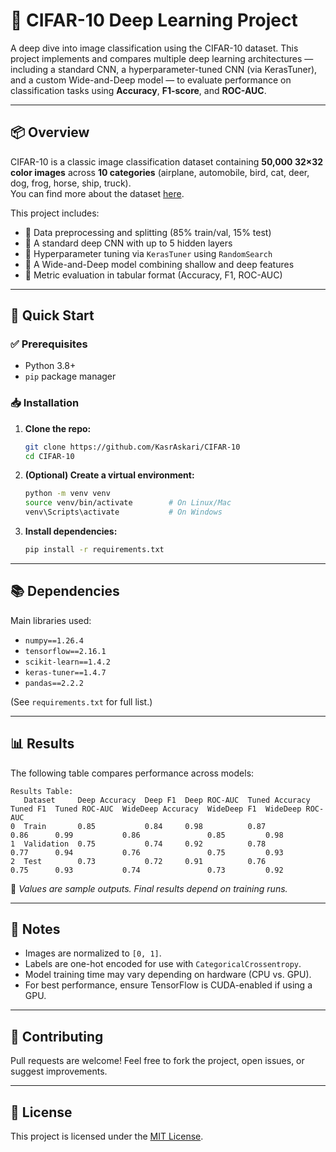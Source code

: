 # 🧠 CIFAR-10 Deep Learning Project

A deep dive into image classification using the CIFAR-10 dataset. This project implements and compares multiple deep learning architectures — including a standard CNN, a hyperparameter-tuned CNN (via KerasTuner), and a custom Wide-and-Deep model — to evaluate performance on classification tasks using **Accuracy**, **F1-score**, and **ROC-AUC**.

---

## 📦 Overview

CIFAR-10 is a classic image classification dataset containing **50,000 32×32 color images** across **10 categories** (airplane, automobile, bird, cat, deer, dog, frog, horse, ship, truck).  
You can find more about the dataset [here](https://keras.io/api/datasets/cifar10/).

This project includes:

- 🔹 Data preprocessing and splitting (85% train/val, 15% test)
- 🔹 A standard deep CNN with up to 5 hidden layers
- 🔹 Hyperparameter tuning via `KerasTuner` using `RandomSearch`
- 🔹 A Wide-and-Deep model combining shallow and deep features
- 🔹 Metric evaluation in tabular format (Accuracy, F1, ROC-AUC)

---

## 🚀 Quick Start

### ✅ Prerequisites
- Python 3.8+
- `pip` package manager

### 📥 Installation

1. **Clone the repo:**
   ```bash
   git clone https://github.com/KasrAskari/CIFAR-10
   cd CIFAR-10
   ```

2. **(Optional) Create a virtual environment:**
   ```bash
   python -m venv venv
   source venv/bin/activate        # On Linux/Mac
   venv\Scripts\activate           # On Windows
   ```

3. **Install dependencies:**
   ```bash
   pip install -r requirements.txt
   ```

---

## 📚 Dependencies

Main libraries used:

- `numpy==1.26.4`
- `tensorflow==2.16.1`
- `scikit-learn==1.4.2`
- `keras-tuner==1.4.7`
- `pandas==2.2.2`

(See `requirements.txt` for full list.)

---

## 📊 Results

The following table compares performance across models:

```
Results Table:
   Dataset     Deep Accuracy  Deep F1  Deep ROC-AUC  Tuned Accuracy  Tuned F1  Tuned ROC-AUC  WideDeep Accuracy  WideDeep F1  WideDeep ROC-AUC
0  Train       0.85           0.84     0.98          0.87            0.86      0.99           0.86               0.85         0.98
1  Validation  0.75           0.74     0.92          0.78            0.77      0.94           0.76               0.75         0.93
2  Test        0.73           0.72     0.91          0.76            0.75      0.93           0.74               0.73         0.92
```

📌 *Values are sample outputs. Final results depend on training runs.*

---

## 📝 Notes

- Images are normalized to `[0, 1]`.
- Labels are one-hot encoded for use with `CategoricalCrossentropy`.
- Model training time may vary depending on hardware (CPU vs. GPU).
- For best performance, ensure TensorFlow is CUDA-enabled if using a GPU.

---

## 🤝 Contributing

Pull requests are welcome! Feel free to fork the project, open issues, or suggest improvements.

---

## 📄 License

This project is licensed under the [MIT License](LICENSE).
